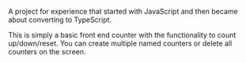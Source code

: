 A project for experience that started with JavaScript and then became about converting to TypeScript. 

This is simply a basic front end counter with the functionality to count up/down/reset. You can create multiple named counters or delete all counters on the screen.
